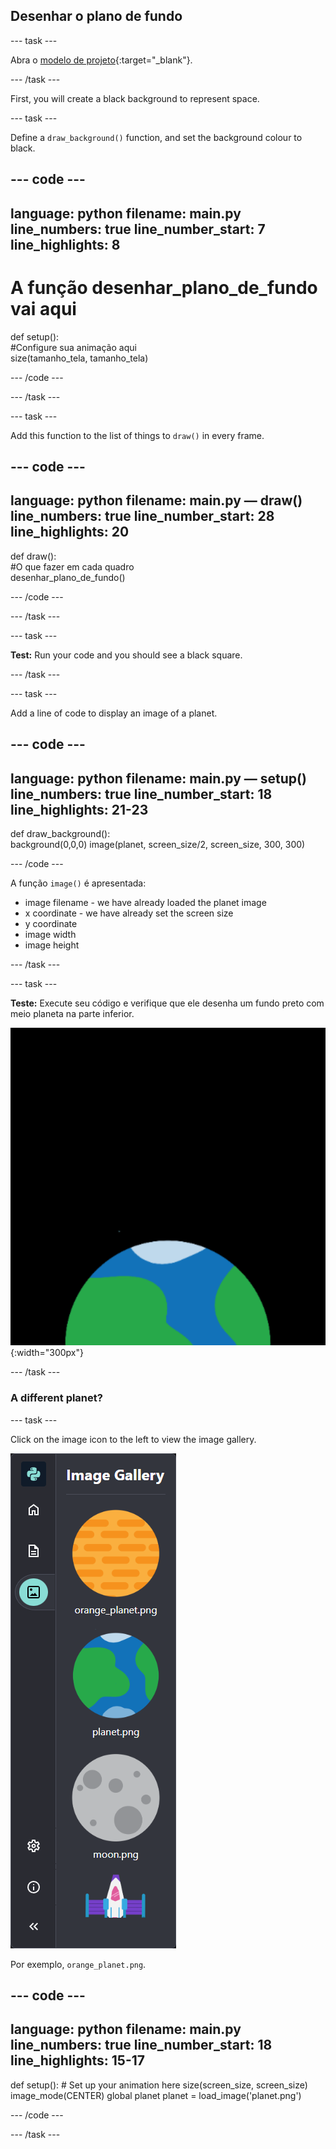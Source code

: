 ## Desenhar o plano de fundo

--- task ---

Abra o [modelo de projeto](https://trinket.io/python/f7354cbf88){:target="_blank"}.

--- /task ---

First, you will create a black background to represent space.

--- task ---

Define a `draw_background()` function, and set the background colour to black.

--- code ---
---
language: python filename: main.py line_numbers: true line_number_start: 7
line_highlights: 8
---

# A função desenhar_plano_de_fundo vai aqui
def setup():   
#Configure sua animação aqui   
size(tamanho_tela, tamanho_tela)

--- /code ---

--- /task ---

--- task ---

Add this function to the list of things to `draw()` in every frame.

--- code ---
---
language: python filename: main.py — draw() line_numbers: true line_number_start: 28
line_highlights: 20
---

def draw():   
#O que fazer em cada quadro    
desenhar_plano_de_fundo()

--- /code ---

--- /task ---

--- task ---

**Test:** Run your code and you should see a black square.

--- /task ---



--- task ---

Add a line of code to display an image of a planet.

--- code ---
---
language: python filename: main.py — setup() line_numbers: true line_number_start: 18
line_highlights: 21-23
---
def draw_background():  
background(0,0,0) image(planet, screen_size/2, screen_size, 300, 300)

--- /code ---


A função `image()` é apresentada:

- image filename - we have already loaded the planet image
- x coordinate - we have already set the screen size
- y coordinate
- image width
- image height

--- /task ---

--- task ---

**Teste:** Execute seu código e verifique que ele desenha um fundo preto com meio planeta na parte inferior.

![![Um planeta contra um fundo preto.](images/step_2.png){:width="300px"}](images/step_2.png){:width="300px"}

--- /task ---

### A different planet?

--- task ---

Click on the image icon to the left to view the image gallery.

![Choose a different planet](images/image_gallery.png)

Por exemplo, `orange_planet.png`.

--- code ---
---
language: python filename: main.py line_numbers: true line_number_start: 18
line_highlights: 15-17
---
def setup(): # Set up your animation here size(screen_size, screen_size) image_mode(CENTER) global planet planet = load_image('planet.png')

--- /code ---

--- /task ---

